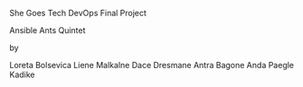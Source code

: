 She Goes Tech DevOps Final Project

Ansible Ants Quintet 

by

Loreta Bolsevica
Liene Malkalne
Dace Dresmane
Antra Bagone
Anda Paegle Kadike

